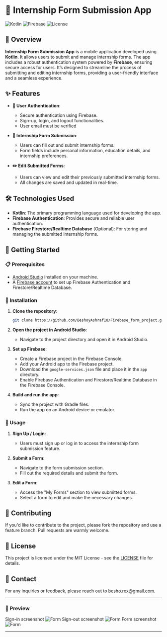 # 📱 Internship Form Submission App

![Kotlin](https://img.shields.io/badge/Kotlin-1.4.31-blue.svg?logo=kotlin)
![Firebase](https://img.shields.io/badge/Firebase-Authentication-yellow.svg?logo=firebase)
![License](https://img.shields.io/badge/License-MIT-green.svg)

## 🚀 Overview

**Internship Form Submission App** is a mobile application developed using **Kotlin**. It allows users to submit and manage internship forms. The app includes a robust authentication system powered by **Firebase**, ensuring secure access for users. It’s designed to streamline the process of submitting and editing internship forms, providing a user-friendly interface and a seamless experience.

## ✨ Features

- **🔐 User Authentication**: 
  - Secure authentication using Firebase.
  - Sign-up, login, and logout functionalities.
  - User email must be verified

- **📝 Internship Form Submission**: 
  - Users can fill out and submit internship forms.
  - Form fields include personal information, education details, and internship preferences.

- **✏️ Edit Submitted Forms**:
  - Users can view and edit their previously submitted internship forms.
  - All changes are saved and updated in real-time.

## 🛠️ Technologies Used

- **Kotlin**: The primary programming language used for developing the app.
- **Firebase Authentication**: Provides secure and reliable user authentication.
- **Firebase Firestore/Realtime Database** (Optional): For storing and managing the submitted internship forms.

## 🏁 Getting Started

### 📋 Prerequisites

- [Android Studio](https://developer.android.com/studio) installed on your machine.
- A [Firebase account](https://firebase.google.com/) to set up Firebase Authentication and Firestore/Realtime Database.

### 🔧 Installation

1. **Clone the repository**:

    ```bash
    git clone https://github.com/BeshoyAshraf10/Firebase_form_project.git
    ```

2. **Open the project in Android Studio**:

    - Navigate to the project directory and open it in Android Studio.

3. **Set up Firebase**:

    - Create a Firebase project in the Firebase Console.
    - Add your Android app to the Firebase project.
    - Download the `google-services.json` file and place it in the `app` directory.
    - Enable Firebase Authentication and Firestore/Realtime Database in the Firebase Console.

4. **Build and run the app**:

    - Sync the project with Gradle files.
    - Run the app on an Android device or emulator.

### 📱 Usage

1. **Sign Up / Login**:

    - Users must sign up or log in to access the internship form submission feature.

2. **Submit a Form**:

    - Navigate to the form submission section.
    - Fill out the required details and submit the form.

3. **Edit a Form**:

    - Access the "My Forms" section to view submitted forms.
    - Select a form to edit and make the necessary changes.

## 🤝 Contributing

If you'd like to contribute to the project, please fork the repository and use a feature branch. Pull requests are warmly welcome.

## 📄 License

This project is licensed under the MIT License - see the [LICENSE](LICENSE) file for details.

## 📧 Contact

For any inquiries or feedback, please reach out to [besho.rex@gmail.com](mailto:besho.rex@gmail.com).

---

### 🌟 Preview

Sign-in screenshot
![Form](https://github.com/BeshoyAshraf10/Firebase_form_project/blob/main/screenshots/sign-out.png)
Sign-out screenshot
![Form](https://github.com/BeshoyAshraf10/Firebase_form_project/blob/main/screenshots/sign_in.png)
Form screenshot
![Form](https://github.com/BeshoyAshraf10/Firebase_form_project/blob/main/screenshots/form.png)

---

